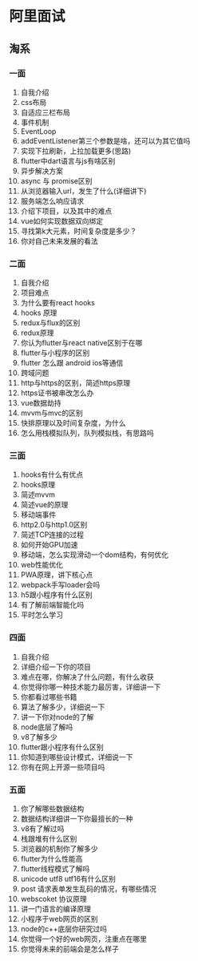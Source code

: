 # 阿里面试



## 淘系

### 一面

1. 自我介绍
2. css布局
3. 自适应三栏布局
4. 事件机制
5. EventLoop
6. addEventListener第三个参数是啥，还可以为其它值吗
7. 实现下拉刷新，上拉加载更多(思路)
8. flutter中dart语言与js有啥区别
9. 异步解决方案
10. async 与 promise区别
11. 从浏览器输入url，发生了什么(详细讲下)
12. 服务端怎么响应请求
13. 介绍下项目，以及其中的难点
14. vue如何实现数据双向绑定
15. 寻找第k大元素，时间复杂度是多少？
16. 你对自己未来发展的看法



### 二面

1. 自我介绍
2. 项目难点
3. 为什么要有react hooks
4. hooks 原理
5. redux与flux的区别
6. redux原理
7. 你认为flutter与react native区别于在哪
8. flutter与小程序的区别
9. flutter 怎么跟 android ios等通信
10. 跨域问题
11. http与https的区别，简述https原理
12. https证书被串改怎么办
13. vue数据劫持
14. mvvm与mvc的区别
15. 快排原理以及时间复杂度，为什么
16. 怎么用栈模拟队列，队列模拟栈，有思路吗



### 三面

1. hooks有什么有优点
2. hooks原理
3. 简述mvvm
4. 简述vue的原理
5. 移动端事件
6. http2.0与http1.0区别
7. 简述TCP连接的过程
8. 如何开始GPU加速
9. 移动端，怎么实现滑动一个dom结构，有何优化
10. web性能优化
11. PWA原理，讲下核心点
12. webpack手写loader会吗
13. h5跟小程序有什么区别
14. 有了解前端智能化吗
15. 平时怎么学习



### 四面

1. 自我介绍
2. 详细介绍一下你的项目
3. 难点在哪，你解决了什么问题，有什么收获
4. 你觉得你哪一种技术能力最厉害，详细讲一下
5. 你都看过哪些书籍
6. 算法了解多少，详细说一下
7. 讲一下你对node的了解
8. node底层了解吗
9. v8了解多少
10. flutter跟小程序有什么区别
11. 你知道到哪些设计模式，详细说一下
12. 你有在网上开源一些项目吗



### 五面

1. 你了解哪些数据结构
2. 数据结构详细讲一下你最擅长的一种
3. v8有了解过吗
4. 栈跟堆有什么区别
5. 浏览器的机制你了解多少
6. flutter为什么性能高
7. flutter线程模式了解吗
8. unicode utf8 utf16有什么区别
9. post 请求表单发生乱码的情况，有哪些情况
10. webscoket 协议原理
11. 讲一门语言的编译原理
12. 小程序于web网页的区别
13. node的c++底层你研究过吗
14. 你觉得一个好的web网页，注重点在哪里
15. 你觉得未来的前端会是怎么样子


